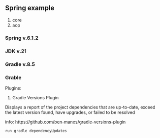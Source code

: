 ## Spring example

1. core
2. aop

### Spring v.6.1.2

### JDK v.21

### Gradle v.8.5

### Grable

Plugins:

1. Gradle Versions Plugin

Displays a report of the project dependencies that are up-to-date, exceed the latest version found,
have upgrades, or failed to be resolved

info: https://github.com/ben-manes/gradle-versions-plugin

```
run gradle dependencyUpdates
```